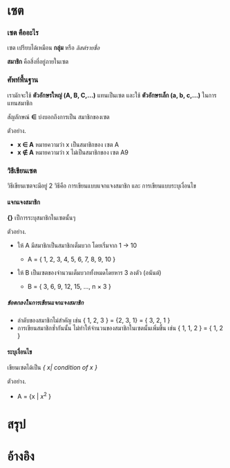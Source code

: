 # เซต

### เซต คืออะไร
เซต เปรียบได้เหมือน **กลุ่ม** หรือ *ลิสต์รายชื่อ*

**สมาชิก** คือสิ่งที่อยู่ภายในเซต

### ศัพท์พื้นฐาน
เรามักจะใช้ **ตัวอักษรใหญ่ (A, B, C,...)** แทนเป็นเซต
และใช้ **ตัวอักษรเล็ก (a, b, c,...)** ในการแทนสมาชิก


สัญลักษณ์  **∈** บ่งบอกถึงการเป็น สมาชิกของเซต

ตัวอย่าง. 
  * **x ∈ A** หมายความว่า x เป็นสมาชิกของ เซต A
  * **x ∉ A** หมายความว่า x ไม่เป็นสมาชิกของ เซต A9

### วิธีเขียนเซต

วิธีเขียนเซตจะมีอยู่  2 วิธีคือ การเขียนแบบแจกแจงสมาชิก และ การเขียนแบบระบุเงื่อนไข

#### แจกแจงสมาชิก

 **{}** เป็การระบุสมาชิกในเซตนั้นๆ

ตัวอย่าง.
  * ให้ A มีสมาชิกเป็นสมาชิกเต็มบวก โดยเริ่มจาก 1 -> 10
     *  A = { 1, 2, 3, 4, 5, 6, 7, 8, 9, 10 }
  
  * ให้ B เป็นเซตของจำนวนเต็มบวกทั้งหมดโดยหาร 3 ลงตัว (อนันต์)
    * B = { 3, 6, 9, 12, 15, ..., n × 3 } 

##### ข้อตกลงในการเขียนแจกแจงสมาชิก

* ลำดับของสมาชิกไม่สำคัญ เช่น { 1, 2, 3 } = {2, 3, 1} = { 3, 2, 1 }
* การเขียนสมาชิกซ้ำกันนั้น ไม่ทำให้จำนวนของสมาชิกในเซตนั้นเพิ่มขึ้น เช่น { 1, 1, 2 } = { 1, 2 } 

#### ระบุเงื่อนไข

เขียนเซตได้เป็น *{ x| condition of x }*

ตัวอย่าง. 
* A = {x | $x^2$ }




# สรุป 

# อ้างอิง